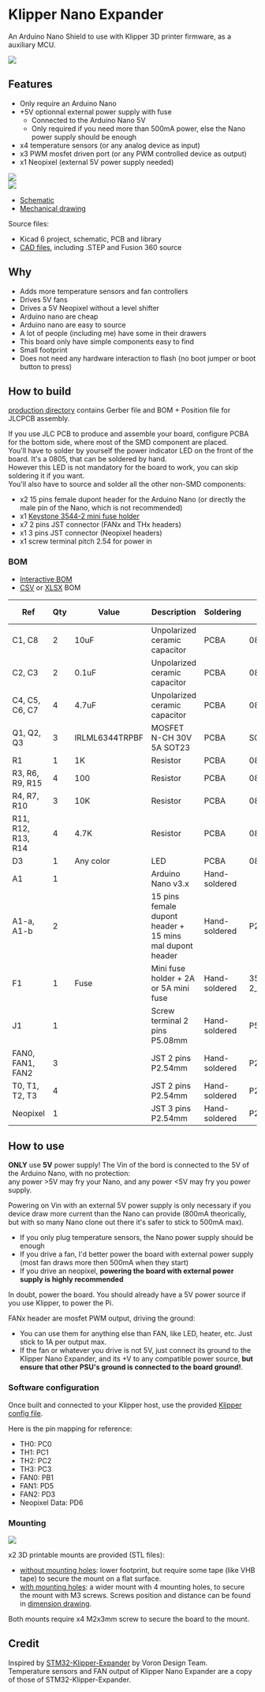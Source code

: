 # Klipper Nano Expander

An Arduino Nano Shield to use with Klipper 3D printer firmware, as a auxiliary MCU.

![](pictures/board_3d_render.png)

## Features

- Only require an Arduino Nano
- +5V optionnal external power supply with fuse
  - Connected to the Arduino Nano 5V
  - Only required if you need more than 500mA power, else the Nano power supply should be enough
- x4 temperature sensors (or any analog device as input)
- x3 PWM mosfet driven port (or any PWM controlled device as output)
- x1 Neopixel (external 5V power supply needed)

![](pictures/board_top.png)  
![](pictures/board_bottom.png)

- [Schematic](Schematic.pdf)
- [Mechanical drawing](Dimensions.pdf)

Source files:
- Kicad 6 project, schematic, PCB and library
- [CAD files](CAD/), including .STEP and Fusion 360 source

## Why

- Adds more temperature sensors and fan controllers
- Drives 5V fans
- Drives a 5V Neopixel without a level shifter
- Arduino nano are cheap
- Arduino nano are easy to source
- A lot of people (including me) have some in their drawers
- This board only have simple components easy to find
- Small footprint
- Does not need any hardware interaction to flash (no boot jumper or boot button to press)

## How to build

[production directory](production/) contains Gerber file and BOM + Position file for JLCPCB assembly.

If you use JLC PCB to produce and assemble your board, configure PCBA for the bottom side, where most of the SMD
component are placed.  
You'll have to solder by yourself the power indicator LED on the front of the board. It's a 0805, that can be soldered by hand.  
However this LED is not mandatory for the board to work, you can skip soldering it if you want.  
You'll also have to source and solder all the other non-SMD components:
- x2 15 pins female dupont header for the Arduino Nano (or directly the male pin of the Nano, which is not recommended)
- x1 [Keystone 3544-2 mini fuse holder](https://www.digikey.com/en/products/detail/keystone-electronics/3544-2/316029)
- x7 2 pins JST connector (FANx and THx headers)
- x1 3 pins JST connector (Neopixel headers)
- x1 screw terminal pitch 2.54 for power in

### BOM

- [Interactive BOM](http://htmlpreview.github.io/?https://github.com/orobardet/klipper_nano_expander/blob/master/interactive_bom/klipper_nano_expander_interactive_bom.html)
- [CSV](Klipper_nano_expander-BOM.csv) or [XLSX](Klipper_nano_expander-BOM.xlsx) BOM

Ref                | Qty | Value          | Description                                              | Soldering     | Footprint         | LCSC Ref
-------------------|-----|----------------|----------------------------------------------------------|---------------|-------------------|------------
C1, C8             |   2 | 10uF	          | Unpolarized ceramic capacitor                            | PCBA          | 0805              | [C17024](https://lcsc.com/product-detail/Multilayer-Ceramic-Capacitors-MLCC-SMD-SMT_Samsung-Electro-Mechanics-CL21A106KPFNNNE_C17024.html)
C2, C3             |   2 | 0.1uF          | Unpolarized ceramic capacitor                            | PCBA          | 0805              | [C49678](https://lcsc.com/product-detail/Multilayer-Ceramic-Capacitors-MLCC-SMD-SMT_YAGEO-CC0805KRX7R9BB104_C49678.html)
C4, C5, C6, C7     |   4 | 4.7uF          | Unpolarized ceramic capacitor                            | PCBA          | 0805              | [C1779](https://lcsc.com/product-detail/Multilayer-Ceramic-Capacitors-MLCC-SMD-SMT_Samsung-Electro-Mechanics-CL21A475KAQNNNE_C1779.html)
Q1, Q2, Q3         |   3 | IRLML6344TRPBF | MOSFET N-CH 30V 5A SOT23                                 | PCBA          | SOT-23            | [C20917](https://lcsc.com/product-detail/MOSFETs_Alpha-Omega-Semicon-AO3400A_C20917.html)
R1                 |   1 | 1K             | Resistor                                                 | PCBA          | 0805              | [C17513](https://lcsc.com/product-detail/Chip-Resistor-Surface-Mount_UNI-ROYAL-Uniroyal-Elec-0805W8F1001T5E_C17513.html)
R3, R6, R9, R15    |   4 | 100            | Resistor                                                 | PCBA          | 0805              | [C17408](https://lcsc.com/product-detail/Chip-Resistor-Surface-Mount_UNI-ROYAL-Uniroyal-Elec-0805W8F1000T5E_C17408.html)
R4, R7, R10        |   3 | 10K            | Resistor                                                 | PCBA          | 0805              | [C17414](https://lcsc.com/product-detail/Chip-Resistor-Surface-Mount_UNI-ROYAL-Uniroyal-Elec-0805W8F1002T5E_C17414.html)
R11, R12, R13, R14 |   4 | 4.7K           | Resistor                                                 | PCBA          | 0805              | [C17673](https://lcsc.com/product-detail/Chip-Resistor-Surface-Mount_UNI-ROYAL-Uniroyal-Elec-0805W8F4701T5E_C17673.html)
D3                 |   1 | Any color      | LED                                                      | PCBA          | 0805              | [C84256](https://lcsc.com/product-detail/Light-Emitting-Diodes-LED_Foshan-NationStar-Optoelectronics-NCD0805R1_C84256.html)
A1                 |   1 |                | Arduino Nano v3.x                                        | Hand-soldered |                   |
A1-a, A1-b         |   2 |                | 15 pins female dupont header + 15 mins mal dupont header | Hand-soldered | P2.54             |
F1                 |   1 | Fuse           | Mini fuse holder + 2A or 5A mini fuse                    | Hand-soldered | 3544-2_FuseHolder | 	
J1                 |   1 |                | Screw terminal 2 pins P5.08mm                            | Hand-soldered | P5.08mm           | 
FAN0, FAN1, FAN2   |   3 |                | JST 2 pins P2.54mm                                       | Hand-soldered | P2.54             | 
T0, T1, T2, T3     |   4 |                | JST 2 pins P2.54mm                                       | Hand-soldered | P2.54             | 
Neopixel           |   1 |                | JST 3 pins P2.54mm                                       | Hand-soldered | P2.54             | 

## How to use

**ONLY** use **5V** power supply! The Vin of the bord is connected to the 5V of the Arduino Nano, with no protection:  
any power >5V may fry your Nano, and any power <5V may fry you power supply.

Powering on Vin with an external 5V power supply is only necessary if you device draw more current than the Nano can provide (800mA theorically, 
but with so many Nano clone out there it's safer to stick to 500mA max).
- If you only plug temperature sensors, the Nano power supply should be enough
- If you drive a fan, I'd better power the board with external power supply (most fan draws more then 500mA when they start)
- If you drive an neopixel, **powering the board with external power supply is highly recommended**

In doubt, power the board. You should already have a 5V power source if you use Klipper, to power the Pi.

FANx header are mosfet PWM output, driving the ground:
- You can use them for anything else than FAN, like LED, heater, etc. Just stick to 1A per output max.
- If the fan or whatever you drive is not 5V, just connect its ground to the Klipper Nano Expander, and its +V to any compatible power source, **but ensure that other PSU's ground is connected to the board ground!**.

### Software configuration

Once built and connected to your Klipper host, use the provided [Klipper config file](config/nano_klipper_expander.cfg).

Here is the pin mapping for reference:
- TH0: PC0
- TH1: PC1
- TH2: PC2
- TH3: PC3
- FAN0: PB1
- FAN1: PD5
- FAN2: PD3
- Neopixel Data: PD6

### Mounting

![](pictures/klipper_nano_expander_real_full.jpg)

x2 3D printable mounts are provided (STL files):
- [without mounting holes](STL/nano_expander_mount.stl): lower footprint, but require some tape (like VHB tape) to secure the mount on a flat surface.
- [with mounting holes](STL/nano_expander_mount_with_holes.stl): a wider mount with 4 mounting holes, to secure the mount with M3 screws. Screws position and distance can be found in [dimension drawing](Dimensions.pdf).

Both mounts require x4 M2x3mm screw to secure the board to the mount.

## Credit

Inspired by [STM32-Klipper-Expander](https://github.com/VoronDesign/Voron-Hardware/tree/master/Klipper_Expander) by Voron Design Team.  
Temperature sensors and FAN output of Klipper Nano Expander are a copy of those of STM32-Klipper-Expander.